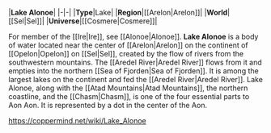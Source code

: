 |**Lake Alonoe**|
|-|-|
|**Type**|Lake|
|**Region**|[[Arelon\|Arelon]]|
|**World**|[[Sel\|Sel]]|
|**Universe**|[[Cosmere\|Cosmere]]|

For member of the [[Ire\|Ire]], see [[Alonoe\|Alonoe]].
**Lake Alonoe** is a body of water located near the center of [[Arelon\|Arelon]] on the continent of [[Opelon\|Opelon]] on [[Sel\|Sel]], created by the flow of rivers from the southwestern mountains. The [[Aredel River\|Aredel River]] flows from it and empties into the northern [[Sea of Fjorden\|Sea of Fjorden]]. It is among the largest lakes on the continent and fed the [[Aredel River\|Aredel River]].
Lake Alonoe, along with the [[Atad Mountains\|Atad Mountains]], the northern coastline, and the [[Chasm\|Chasm]], is one of the four essential parts to Aon Aon. It is represented by a dot in the center of the Aon.



https://coppermind.net/wiki/Lake_Alonoe